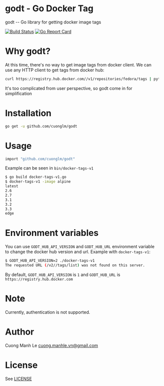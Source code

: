 # godt - Go Docker Tag

godt -- Go library for getting docker image tags

[![Build Status](https://travis-ci.org/cuonglm/godt.svg?branch=master)](https://travis-ci.org/cuonglm/godt)
[![Go Report Card](https://goreportcard.com/badge/github.com/cuonglm/godt)](https://goreportcard.com/report/github.com/cuonglm/godt)

# Why godt?

At this time, there's no way to get image tags from docker client. We can use any HTTP client to get tags from docker hub:
```sh
curl https://registry.hub.docker.com//v1/repositories/fedora/tags | python -mjson.tool
```

It's too complicated from user perspective, so godt come in for simplification

# Installation
```sh
go get -u github.com/cuonglm/godt
```

# Usage
```sh
import "github.com/cuonglm/godt"
```

Example can be seen in `bin/docker-tags-v1`

```sh
$ go build docker-tags-v1.go
$ docker-tags-v1 -image alpine
latest
2.6
2.7
3.1
3.2
3.3
edge
```

# Environment variables

You can use `GODT_HUB_API_VERSION` and `GODT_HUB_URL` environment variable to change the docker hub version and url. Example with `docker-tags-v1`:

```sh
$ GODT_HUB_API_VERSION=2 ./docker-tags-v1
The requested URL (/v2//tags/list) was not found on this server.
```

By default, `GODT_HUB_API_VERSION` is `1` and `GODT_HUB_URL` is `https://registry.hub.docker.com`

# Note

Currently, authentication is not supported.

# Author

Cuong Manh Le <cuong.manhle.vn@gmail.com>

# License

See [LICENSE](https://github.com/cuonglm/godt/blob/master/LICENSE)
